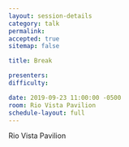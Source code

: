 ```yaml
---
layout: session-details
category: talk
permalink:
accepted: true
sitemap: false

title: Break

presenters:
difficulty:

date: 2019-09-23 11:00:00 -0500
room: Rio Vista Pavilion
schedule-layout: full
---
```

Rio Vista Pavilion

